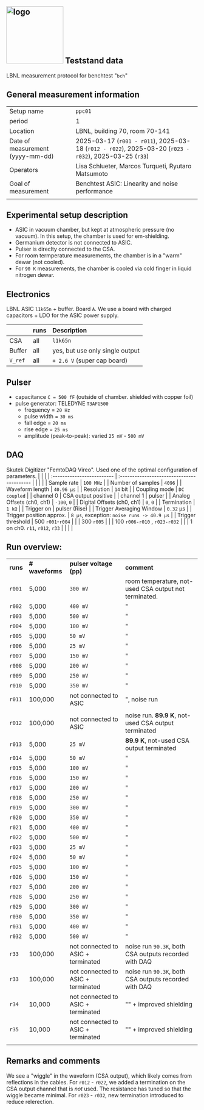 ## <img src="./../../logo/lbnl_logo.png" alt="logo" width="150"/> Teststand data 
LBNL measurement protocol for benchtest "`bch`"

<style>
@media (prefers-color-scheme: dark) {
  .logo-inline {
    content: url("./../../logo/lbnl_logo_dark.png");
  }
}
</style>

## General measurement information
|                                  |                                                              |
| :------------------------------- | :----------------------------------------------------------- |
| Setup name                       | `ppc01`                                                      |
| period                           | 1                                                            |
| Location                         | LBNL, building 70,  room 70-141                              |
| Date of measurement (yyyy-mm-dd) | 2025-03-17 (`r001 - r011`),     2025-03-18   (`r012 - r022`), 2025-03-20 (`r023 - r032`), 2025-03-25 (`r33`) |
| Operators                        | Lisa Schlueter, Marcos Turqueti, Ryutaro Matsumoto     |
| Goal of measurement              | Benchtest ASIC: Linearity and noise performance              |
|                                  |                                                              |

## Experimental setup description
- ASIC in vacuum chamber, but kept at atmospheric pressure (no vacuum). In this setup, the chamber is used for em-shielding. 
- Germanium detector is not connected to ASIC. 
- Pulser is direclty connected to the CSA. 
- For room termperature measurements, the chamber is in a "warm" dewar (not cooled).
- For `90 K` measurements, the chamber is cooled via cold finger in liquid nitrogen dewar.

## Electronics
LBNL ASIC `l1k65n` + buffer. Board `A`. We use a board with charged capacitors + LDO for the ASIC power supply. 

|         | **runs** | **Description**                 |
| :------ | :------- | :------------------------------ |
| CSA     | all      | `l1k65n`                        |
| Buffer  | all      | yes, but use only single output |
| `V_ref` | all      | `+ 2.6 V` (super cap board)     |

## Pulser
- capacitance `C = 500 fF` (outside of chamber. shielded with copper foil)
- pulse generator: TELEDYNE `T3AFG500`
  - frequency = `20 Hz` 
  - pulse width = `30 ms`
  - fall edge = `20 ms`
  - rise edge = `25 ns`
  - amplitude (peak-to-peak): varied `25 mV` - `500 mV`

## DAQ
Skutek Digitizer "FemtoDAQ Vireo". 
Used one of the optimal configuration of parameters.
|                            |                                            |
| :------------------------- | :----------------------------------------- |
|                            |                                            |
| Sample rate                | `100 MHz`                                  |
| Number of samples          | `4096`                                     |
| Waveform length            | `40.96 µs`                                 |
| Resolution                 | `14` bit                                   |
| Coupling mode              | `DC coupled`                               |
| channel 0                  | CSA output positive                        |
| channel 1                  | pulser                                     |
| Analog Offsets (ch0, ch1)  | `-100`, `0`                                |
| Digital Offsets (ch0, ch1) | `0`, `0`                                   |
| Termination                | `1 kΩ`                                     |
| Trigger on                 | pulser  (Rise)                             |
| Trigger Averaging Window   | `0.32` µs                                  |
| Trigger position approx.   | `8 µs`, exception: `noise runs -> 40.9 µs` |
| Trigger threshold          | 500 `r001`-`r004`                          |
|                            | 300 `r005`                                 |
|                            | 100 `r006-r010` ,  `r023-r032`             |
|                            | 1 on ch0. `r11`, `r012`, `r33`             |
|                            |                                            |


## Run overview:

|          |                 |                                    |                                                       |
| :------- | :-------------- | :--------------------------------- | :---------------------------------------------------- |
| **runs** | **# waveforms** | **pulser voltage (pp)**            | **comment**                                           |
| `r001`   | 5,000           | `300 mV`                           | room temperature, not-used CSA output not terminated. |
| `r002`   | 5,000           | `400 mV`                           | "                                                     |
| `r003`   | 5,000           | `500 mV`                           | "                                                     |
| `r004`   | 5,000           | `100 mV`                           | "                                                     |
| `r005`   | 5,000           | `50 mV`                            | "                                                     |
| `r006`   | 5,000           | `25 mV`                            | "                                                     |
| `r007`   | 5,000           | `150 mV`                           | "                                                     |
| `r008`   | 5,000           | `200 mV`                           | "                                                     |
| `r009`   | 5,000           | `250 mV`                           | "                                                     |
| `r010`   | 5,000           | `350 mV`                           | "                                                     |
| `r011`   | 100,000         | not connected to ASIC              | ", noise run                                          |
|          |                 |                                    |                                                       |
| `r012`   | 100,000         | not connected to ASIC              | noise run. **89.9 K**, not-used CSA output terminated |
| `r013`   | 5,000           | `25 mV`                            | **89.9 K**, not-used CSA output terminated            |
| `r014`   | 5,000           | `50 mV`                            | "                                                     |
| `r015`   | 5,000           | `100 mV`                           | "                                                     |
| `r016`   | 5,000           | `150 mV`                           | "                                                     |
| `r017`   | 5,000           | `200 mV`                           | "                                                     |
| `r018`   | 5,000           | `250 mV`                           | "                                                     |
| `r019`   | 5,000           | `300 mV`                           | "                                                     |
| `r020`   | 5,000           | `350 mV`                           | "                                                     |
| `r021`   | 5,000           | `400 mV`                           | "                                                     |
| `r022`   | 5,000           | `500 mV`                           | "                                                     |
| `r023`   | 5,000           | `25 mV`                            | "                                                     |
| `r024`   | 5,000           | `50 mV`                            | "                                                     |
| `r025`   | 5,000           | `100 mV`                           | "                                                     |
| `r026`   | 5,000           | `150 mV`                           | "                                                     |
| `r027`   | 5,000           | `200 mV`                           | "                                                     |
| `r028`   | 5,000           | `250 mV`                           | "                                                     |
| `r029`   | 5,000           | `300 mV`                           | "                                                     |
| `r030`   | 5,000           | `350 mV`                           | "                                                     |
| `r031`   | 5,000           | `400 mV`                           | "                                                     |
| `r032`   | 5,000           | `500 mV`                           | "                                                     |
| `r33`    | 100,000         | not connected to ASIC + terminated | noise run `90.3K`, both CSA outputs recorded with DAQ |
| `r33`    | 100,000         | not connected to ASIC + terminated | noise run `90.3K`, both CSA outputs recorded with DAQ |
| `r34`    | 10,000          | not connected to ASIC + terminated | "" + improved shielding                               |
| `r35`    | 10,000          | not connected to ASIC + terminated | "" + improved shielding                               |
|          |                 |                                    |                                                       |


## Remarks and comments
We see a "wiggle" in the waveform (CSA output), which likely comes from reflections in the cables. For `r012` - `r022`, we added a termination on the CSA output channel that is *not* used. The resistance has tuned so that the wiggle became minimal. For `r023` - `r032`, new termination introduced to reduce relerection.




